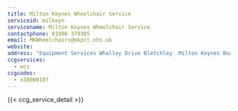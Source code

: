 ```yaml
---
title: Milton Keynes Wheelchair Service
serviceid: milkeyn
servicename: Milton Keynes Wheelchair Service
contactphone: 01908 379385
email: MKWheelchairs@mkpct.nhs.uk
website: 
address: "Equipment Services Whalley Drive Bletchley  Milton Keynes Buckinghamshire MK3 6EN"
ccgservices:
  - wcs
ccgcodes:
  - e38000107
---
```


{{< ccg_service_detail >}}
